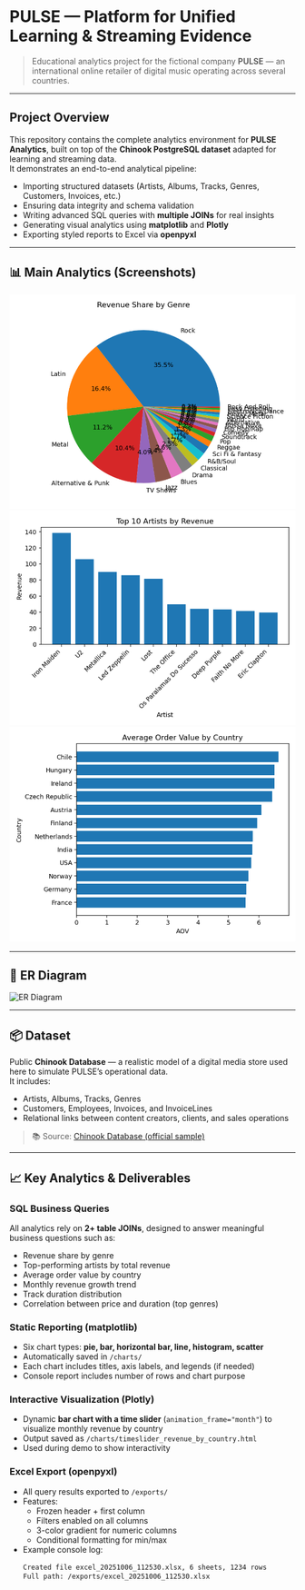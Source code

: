 # PULSE — Platform for Unified Learning & Streaming Evidence
> Educational analytics project for the fictional company **PULSE** — an international online retailer of digital music operating across several countries.
---

## Project Overview
This repository contains the complete analytics environment for **PULSE Analytics**, built on top of the **Chinook PostgreSQL dataset** adapted for learning and streaming data.  
It demonstrates an end-to-end analytical pipeline:

- Importing structured datasets (Artists, Albums, Tracks, Genres, Customers, Invoices, etc.)  
- Ensuring data integrity and schema validation  
- Writing advanced SQL queries with **multiple JOINs** for real insights  
- Generating visual analytics using **matplotlib** and **Plotly**  
- Exporting styled reports to Excel via **openpyxl**  

---

## 📊 Main Analytics (Screenshots)
![Pie Chart](charts/pie_genre_revenue.png)  
![Bar Chart](charts/bar_top_artists.png)  
![Horizontal Bar](charts/barh_aov_country.png)  

---

## 🧩 ER Diagram
![ER Diagram](er/chinook-er-diagram.png)

---

## 📦 Dataset
Public **Chinook Database** — a realistic model of a digital media store used here to simulate PULSE’s operational data.  
It includes:
- Artists, Albums, Tracks, Genres  
- Customers, Employees, Invoices, and InvoiceLines  
- Relational links between content creators, clients, and sales operations  

> 📚 Source: [Chinook Database (official sample)](https://github.com/lerocha/chinook-database)

---

## 📈 Key Analytics & Deliverables

### SQL Business Queries
All analytics rely on **2+ table JOINs**, designed to answer meaningful business questions such as:
- Revenue share by genre  
- Top-performing artists by total revenue  
- Average order value by country  
- Monthly revenue growth trend  
- Track duration distribution  
- Correlation between price and duration (top genres)

### Static Reporting (matplotlib)
- Six chart types: **pie, bar, horizontal bar, line, histogram, scatter**  
- Automatically saved in `/charts/`  
- Each chart includes titles, axis labels, and legends (if needed)  
- Console report includes number of rows and chart purpose  

### Interactive Visualization (Plotly)
- Dynamic **bar chart with a time slider** (`animation_frame="month"`) to visualize monthly revenue by country  
- Output saved as `/charts/timeslider_revenue_by_country.html`  
- Used during demo to show interactivity  

### Excel Export (openpyxl)
- All query results exported to `/exports/`  
- Features:
  - Frozen header + first column  
  - Filters enabled on all columns  
  - 3-color gradient for numeric columns  
  - Conditional formatting for min/max  
- Example console log:
  ```text
  Created file excel_20251006_112530.xlsx, 6 sheets, 1234 rows
  Full path: /exports/excel_20251006_112530.xlsx

